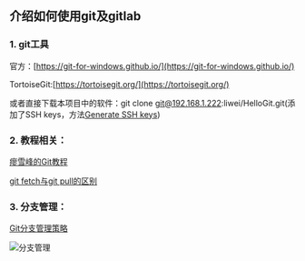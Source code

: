 ## 介绍如何使用git及gitlab

### 1. git工具

官方：[https://git-for-windows.github.io/](https://git-for-windows.github.io/)

TortoiseGit:[https://tortoisegit.org/](https://tortoisegit.org/)

或者直接下载本项目中的软件：git clone git@192.168.1.222:liwei/HelloGit.git(添加了SSH keys，方法[Generate SSH keys](http://192.168.1.222:8081/help/ssh/README))


### 2. 教程相关：

[瘳雪峰的Git教程](http://www.liaoxuefeng.com/wiki/0013739516305929606dd18361248578c67b8067c8c017b000)

[git fetch与git pull的区别](http://blog.csdn.net/hudashi/article/details/7664457)

### 3. 分支管理：

[Git分支管理策略](http://www.ruanyifeng.com/blog/2012/07/git.html)

![分支管理](/uploads/fd38fcf9c55d8a8767ea58e9fac5542a/分支管理.png)
